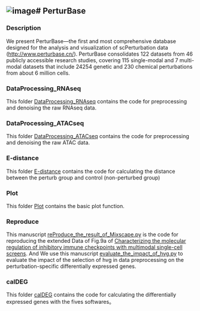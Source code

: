 ![image](https://github.com/bm2-lab/PerturBase/assets/24773527/ef604bb0-69e3-4eee-bcbe-59b384b8c8b8)# PerturBase
---------------------------
### Description
We present PerturBase—the first and most comprehensive database designed for the analysis and visualization of scPerturbation data (http://www.perturbase.cn/). PerturBase consolidates 122 datasets from 46 publicly accessible research studies, covering 115 single-modal and 7 multi-modal datasets that include 24254 genetic and 230 chemical perturbations from about 6 million cells.




### DataProcessing_RNAseq
This folder [DataProcessing_RNAseq](DataProcessing_RNAseq) contains the code for preprocessing and denoising the raw RNAseq data.

### DataProcessing_ATACseq
This folder [DataProcessing_ATACseq](DataProcessing_ATACseq) contains the code for preprocessing and denoising the raw ATAC data.

### E-distance
This folder [E-distance](E-distance) contains the code for calculating the distance between the perturb group and control (non-perturbed group)

### Plot
This folder [Plot](Plot) contains the basic plot function.

### Reproduce
This manuscript [reProduce_the_result_of_Mixscape.py](Reproduce/reProduce_the_result_of_Mixscape.py) is the code for reproducing the extended Data of Fig.9a of [Characterizing the molecular regulation of inhibitory immune checkpoints with multimodal single-cell screens](https://www.nature.com/articles/s41588-021-00778-2). And We use this manuscript [evaluate_the_impact_of_hvg.py](Reproduce/evaluate_the_impact_of_hvg.py) to evaluate the impact of the selection of hvg in data preprocessing on the perturbation-specific differentially expressed genes. 

### calDEG
This folder [calDEG](calDEG) contains the code for calculating the differentially expressed genes with the fives softwares。

